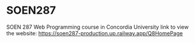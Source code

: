 # SOEN287
SOEN 287 Web Programming course in Concordia University
link to view the website: https://soen287-production.up.railway.app/Q8HomePage
